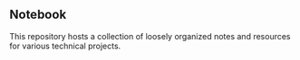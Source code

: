Notebook
--------

This repository hosts a collection of loosely organized notes and resources
for various technical projects.
